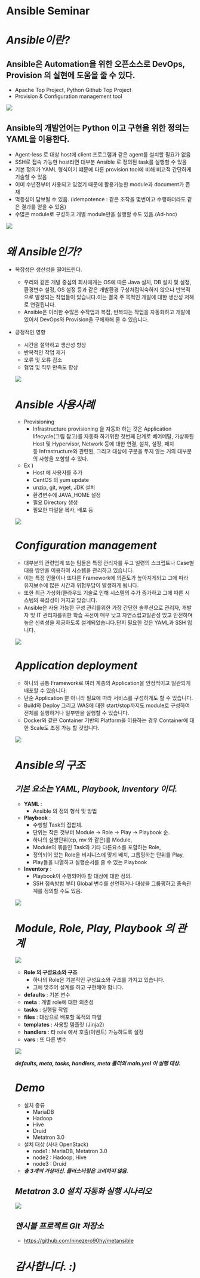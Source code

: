 # Ansible Seminar

# ***Ansible이란?***

## **Ansible은 Automation을 위한 오픈소스로 DevOps, Provision 의 실현에 도움을 줄 수 있다.**

- Apache Top Project, Python Github Top Project
- Provision & Configuration management tool

![](Untitled-11e1d4b7-aa0b-4070-a507-869f7153d4d3.png)

## **Ansible의 개발언어는 Python 이고 구현을 위한 정의는 YAML을 이용한다.**

- Agent-less 로 대상 host에 client 프로그램과 같은 agent를 설치할 필요가 없음
- SSH로 접속 가능한 host라면 대부분 Ansible 로 정의된 task를 실행할 수 있음
- 기본 정의가 YAML 형식이기 떄문에 다른 provision tool에 비해 비교적 간단하게 기술할 수 있음
- 이미 수년전부터 사용되고 있었기 때문에 활용가능한 module과 document가 존재
- 멱등성이 담보될 수 있음. (idempotence : 같은 조작을 몇번이고 수행하더라도 같은 결과를 얻을 수 있음)
- 수많은 module로 구성하고 개별 module만을 실행할 수도 있음.(Ad-hoc)

![](Untitled-cd955572-d6c5-40b3-958c-1a6796ef11df.png)

# ***왜 Ansible인가?***

- 복잡성은 생산성을 떨어뜨린다.
    - 우리와 같은 개발 중심의 회사에게는 OS에 따른 Java 설치, DB 설치 및 설정, 환경변수 설정, OS 설정 등과 같은 개발환경 구성처럼익숙하지 않으나 반복적으로 발생되는 작업들이 있습니다.이는 결국 주 목적인 개발에 대한 생산성 저해로 연결됩니다.
    - Ansible은 이러한 수많은 수작업과 복잡, 반복되는 작업을 자동화하고 개발에 있어서 DevOps와 Provision을 구체화해 줄 수 있습니다.
- 긍정적인 영향
    - 시간을 절약하고 생산성 향상
    - 반복적인 작업 제거
    - 오류 및 오류 감소
    - 협업 및 직무 만족도 향상

    ![](Untitled-b992664c-5b98-4be8-a5ed-5aae023193f1.png)

    # ***Ansible 사용사례***

    - Provisioning
        - Infrastructure provisioning 을 자동화 하는 것은 Application lifecycle(그림 참고)를 자동화 하기위한 첫번째 단계로 베어메탈, 가상화된 Host 및 Hypervisor, Network 등에 대한 연결, 설치, 설정, 패치 등 Infrastructure와 관련된, 그리고 대상에 구분을 두지 않는 거의 대부분의 사항을 포함할 수 있다.
    - Ex )
        - Host 에 사용자를 추가
        - CentOS 의 yum update
        - unzip, git, wget, JDK 설치
        - 환경변수에 JAVA_HOME 설정
        - 필요 Directory 생성
        - 필요한 파일을 복사, 배포 등

    ![](Untitled-869bd8e0-f7bf-4380-9e84-a64b3a288622.png)

    # ***Configuration management***

    - 대부분의 관련업계 또는 팀들은 특정 관리자를 두고 일련의 스크립트나 Case별 대응 방안을 이용하여 시스템을 관리하고 있습니다.
    - 이는 특정 인물이나 또다른 Framework에 의존도가 높아지게되고 그에 따라 유지보수에 많은 시간과 위험부담이 발생하게 됩니다.
    - 또한 최근 가상화/클라우드 기술로 인해 시스템의 수가 증가하고 그에 따른 시스템의 복잡성이 커지고 있습니다.
    - Ansible은 사용 가능한 구성 관리를위한 가장 간단한 솔루션으로 관리자, 개발자 및 IT 관리자를위한 학습 곡선이 매우 낮고 자연스럽고일관성 있고 안전하며 높은 신뢰성을 제공하도록 설계되었습니다.단지 필요한 것은 YAML과 SSH 입니다.

    ![](Untitled-214e091b-3c22-4413-a3e8-f1f631fe8f9f.png)

    # ***Application deployment***

    - 하나의 공통 Framework로 여러 계층의 Application을 안정적이고 일관되게 배포할 수 있습니다.
    - 단순 Application 뿐 아니라 필요에 따라 서비스를 구성하게도 할 수 있습니다.
    - Build와 Deploy 그리고 WAS에 대한 start/stop까지도 module로 구성하여 전체를 실행하거나 일부만을 실행할 수 있습니다.
    - Docker와 같은 Container 기반의 Platform을 이용하는 경우 Container에 대한 Scale도 조정 가능 할 것입니다.

    ![](Untitled-5996fe2a-03be-4ecf-9baa-3952ee659049.png)

    # ***Ansible의 구조***

    ## ***기본 요소는 YAML, Playbook, Inventory 이다.***

    - **YAML** :
        - Ansible 의 정의 형식 및 방법
    - **Playbook** :
        - 수행할 Task의 집합체.
        - 단위는 작은 것부터 Module -> Role -> Play -> Playbook 순.
        - 하나의 실행단위(cp, mv 와 같은)를 Module,
        - Module의 묶음인 Task와 기타 다른요소를 포함하는 Role,
        - 정의되어 있는 Role을 비지니스에 맞게 배치, 그룹핑하는 단위를 Play,
        - Play들을 나열하고 실행순서를 줄 수 있는 Playbook
    - **Inventory** :
        - Playbook이 수행되어야 할 대상에 대한 정의.
        - SSH 접속방법 부터 Global 변수를 선언하거나
        대상을 그룹핑하고 종속관계를 정의할 수도 있음.

    ![](Untitled-8391bf38-f1ab-460d-ad4c-ecc430eb8efe.png)

    # ***Module, Role, Play, Playbook 의 관계***

    ![](Untitled-e7a62970-7747-4b01-be45-38017990f1bd.png)

    - **Role 의 구성요소와 구조**
        - 하나의 Role은 기본적인 구성요소와 구조를 가지고 있습니다.
        - 그에 맞추어 설계를 하고 구현해야 합니다.
    - **defaults** : 기본 변수
    - **meta** : 개별 role에 대한 의존성
    - **tasks** : 실행될 작업
    - **files** : 대상으로 배포할 목적의 파일
    - **templates** : 사용할 템플릿 (Jinja2)
    - **handlers** : 타 role 에서 호출(이벤트) 가능하도록 설정
    - **vars** : 또 다른 변수

    ![](Untitled-bdfa1a06-c3ac-4d8c-b1eb-819371049381.png)

    ***defaults, meta, tasks, handlers, meta 폴더의 main.yml 이 실행 대상.***

    # ***Demo***

    - 설치 종류
        - MariaDB
        - Hadoop
        - Hive
        - Druid
        - Metatron 3.0
    - 설치 대상 (사내 OpenStack)
        - node1 : MariaDB, Metatron 3.0
        - node2 : Hadoop, Hive
        - node3 : Druid
    - ***총 3개의 가상머신. 클러스터링은 고려하지 않음.***

    ## ***Metatron 3.0 설치 자동화 실행 시나리오***

    ![](Untitled-9d977755-89ae-4ed7-98a3-f2fbddd2eccf.png)

    ## ***앤시블 프로젝트 Git 저장소***

    - https://github.com/ninezero90hy/metansible

    # ***감사합니다. :)***
